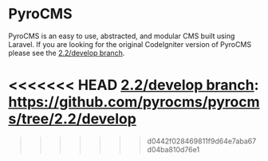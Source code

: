 # PyroCMS

PyroCMS is an easy to use, abstracted, and modular CMS built using Laravel. If you are looking for the original CodeIgniter version of PyroCMS please see the [2.2/develop branch].

<<<<<<< HEAD
[2.2/develop branch]: https://github.com/pyrocms/pyrocms/tree/2.2/develop
=======
[2.2/develop branch]: https://github.com/pyrocms/pyrocms/tree/2.2/develop
>>>>>>> d0442f028469811f9d64e7aba67d04ba810d76e1
